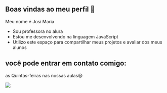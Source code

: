 ## Boas vindas ao meu perfil 💓

Meu nome é Josi Maria

- Sou professora no alura
- Estou me desenvolvendo na linguagem JavaScript
- Utilizo este espaço para compartilhar meus projetos e avaliar dos meus alunos

## você pode entrar em contato comigo:

as Quintas-feiras nas nossas aulas😆


![](https://media.tenor.com/4o00v8eeKfgAAAAi/heart-hands-emoji.gif)



